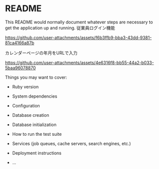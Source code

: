 # README

This README would normally document whatever steps are necessary to get the
application up and running.
従業員ログイン機能

https://github.com/user-attachments/assets/f6b3ffb9-bba3-43dd-9381-81ca4166a87b

カレンダーページの年月をURLで入力

https://github.com/user-attachments/assets/4e6316f8-bb55-44a2-b033-5baa96078870


Things you may want to cover:

* Ruby version

* System dependencies

* Configuration

* Database creation

* Database initialization

* How to run the test suite

* Services (job queues, cache servers, search engines, etc.)

* Deployment instructions

* ...
